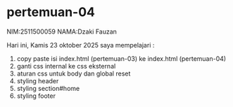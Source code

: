 # pertemuan-04
NIM:2511500059
NAMA:Dzaki Fauzan

Hari ini, Kamis 23 oktober 2025 saya mempelajari :

<ol>
<li>copy paste isi index.html (pertemuan-03) ke index.html (pertemuan-04)</li>
<li>ganti css internal ke css eksternal</li>
<li>aturan css untuk body dan global reset</li>
<li>styling header</li>
<li>styling section#home</li>
<li>styling footer</li>
</ol>